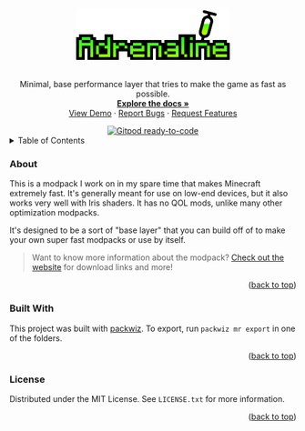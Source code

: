 <a name="readme-top"></a>
<!-- PROJECT LOGO -->
<div align="center">
  <br />
  <a href="https://github.com/intergrav/Adrenaline">
    <img src="docs/images/Adrenaline Logo+Text.png" alt="Logo" height="90">
  </a>
  <br />
  <br />
  <p align="center">
    Minimal, base performance layer that tries to make the game as fast as possible.
    <br />
    <a href="https://github.com/intergrav/Adrenaline/wiki"><strong>Explore the docs »</strong></a>
    <br />
    <a href="https://www.youtube.com/watch?v=xiZOyZ-sblw">View Demo</a>
    ·
    <a href="https://github.com/intergrav/Adrenaline/issues">Report Bugs</a>
    ·
    <a href="https://github.com/intergrav/Adrenaline/issues">Request Features</a>
  </p>
  <a href="https://gitpod.io/from-referrer/"><img src="https://img.shields.io/badge/Gitpod-ready--to--code-908a85?logo=gitpod&amp;style=flat-square" alt="Gitpod ready-to-code"></a>
</div>

<!-- TABLE OF CONTENTS -->
<details>
  <summary>Table of Contents</summary>
  <ol>
    <li>
      <a href="#about">About Adrenaline</a>
      <ul>
        <li><a href="#built-with">Built With</a></li>
      </ul>
    </li>
    <li><a href="#license">License</a></li>
  </ol>
</details>

<!-- ABOUT -->
 <a name="about"></a>
 <h3 align="left">About</h3>

This is a modpack I work on in my spare time that makes Minecraft extremely fast. It's generally meant for use on low-end devices, but it also works very well with Iris shaders. It has no QOL mods, unlike many other optimization modpacks.

It's designed to be a sort of "base layer" that you can build off of to make your own super fast modpacks or use by itself.

> Want to know more information about the modpack? [Check out the website](https://intergrav.github.io/Adrenaline/) for download links and more!

 <p align="right">(<a href="#readme-top">back to top</a>)</p>

<!-- BUILT WITH -->
 <a name="built-with"></a>
 <h3 align="left">Built With</h3>
 

This project was built with [packwiz](https://github.com/packwiz/packwiz). To export, run `packwiz mr export` in one of the folders.

 <p align="right">(<a href="#readme-top">back to top</a>)</p>
 
<!-- LICENSE -->
 <a name="license"></a>
 <h3 align="left">License</h3>

Distributed under the MIT License. See `LICENSE.txt` for more information.
 <p align="right">(<a href="#readme-top">back to top</a>)</p>